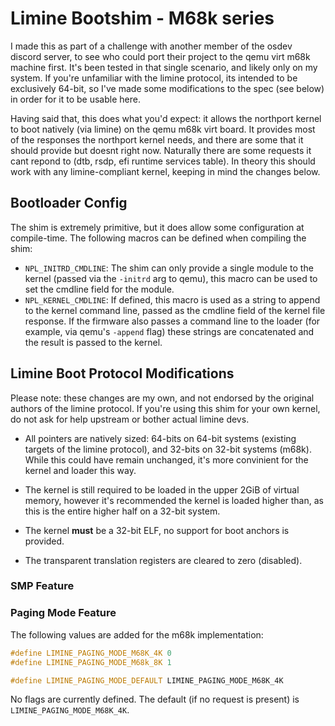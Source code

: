 # Limine Bootshim - M68k series
I made this as part of a challenge with another member of the osdev discord server, to see who could port their project to the qemu virt m68k machine first. It's been tested in that single scenario, and likely only on my system. If you're unfamiliar with the limine protocol, its intended to be exclusively 64-bit, so I've made some modifications to the spec (see below) in order for it to be usable here.

Having said that, this does what you'd expect: it allows the northport kernel to boot natively (via limine) on the qemu m68k virt board. It provides most of the responses the northport kernel needs, and there are some that it should provide but doesnt right now. Naturally there are some requests it cant repond to (dtb, rsdp, efi runtime services table). In theory this should work with any limine-compliant kernel, keeping in mind the changes below.

## Bootloader Config

The shim is extremely primitive, but it does allow some configuration at compile-time. The following macros can be defined when compiling the shim:
- `NPL_INITRD_CMDLINE`: The shim can only provide a single module to the kernel (passed via the `-initrd` arg to qemu), this macro can be used to set the cmdline field for the module.
- `NPL_KERNEL_CMDLINE`: If defined, this macro is used as a string to append to the kernel command line, passed as the cmdline field of the kernel file response. If the firmware also passes a command line to the loader (for example, via qemu's `-append` flag) these strings are concatenated and the result is passed to the kernel.

## Limine Boot Protocol Modifications
Please note: these changes are my own, and not endorsed by the original authors of the limine protocol. If you're using this shim for your own kernel, do not ask for help upstream or bother actual limine devs.

- All pointers are natively sized: 64-bits on 64-bit systems (existing targets of the limine protocol), and 32-bits on 32-bit systems (m68k). While this could have remain unchanged, it's more convinient for the kernel and loader this way.
- The kernel is still required to be loaded in the upper 2GiB of virtual memory, however it's recommended the kernel is loaded higher than, as this is the entire higher half on a 32-bit system.
- The kernel **must** be a 32-bit ELF, no support for boot anchors is provided.

- The transparent translation registers are cleared to zero (disabled).

### SMP Feature 

### Paging Mode Feature
The following values are added for the m68k implementation:

```c
#define LIMINE_PAGING_MODE_M68K_4K 0
#define LIMINE_PAGING_MODE_M68k_8K 1

#define LIMINE_PAGING_MODE_DEFAULT LIMINE_PAGING_MODE_M68K_4K
```

No flags are currently defined. The default (if no request is present) is `LIMINE_PAGING_MODE_M68K_4K`.

